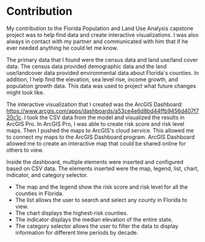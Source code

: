 # Contribution

My contribution to the Florida Population and Land Use Analysis capstone project was to help find data and create interactive visualizations. I was also always in contact with my partner and communicated with him that if he ever needed anything he could let me know. 

The primary data that I found were the census data and land use/land cover data. The census data provided demographic data and the land use/landcover data provided environmental data about Florida's counties. In addition, I help find the elevation, sea level rise, income growth, and population growth data. This data was used to project what future changes might look like.

The interactive visualization that I created was the ArcGIS Dashboard: https://www.arcgis.com/apps/dashboards/a53ce4e6d8bd44ffb9456d407f720c1c. I took the CSV data from the model and visualized the results in ArcGIS Pro. In ArcGIS Pro, I was able to create risk score and risk level maps. Then I pushed the maps to ArcGIS's cloud service. This allowed me to connect my maps to the ArcGIS Dashboard program. ArcGIS Dashboard allowed me to create an interactive map that could be shared online for others to view. 

Inside the dashboard, multiple elements were inserted and configured based on CSV data. The elements inserted were the map, legend, list, chart, indicator, and category selector.  
- The map and the legend show the risk score and risk level for all the counties in Florida.
- The list allows the user to search and select any county in Florida to view.
- The chart displays the highest-risk counties.
- The indicator displays the median elevation of the entire state.
- The category selector allows the user to filter the data to display information for different time periods by decade.

